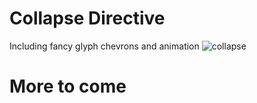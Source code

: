 # Collapse Directive
Including fancy glyph chevrons and animation
![collapse](https://i.imgur.com/Zmjzdbb.png)


# More to come
